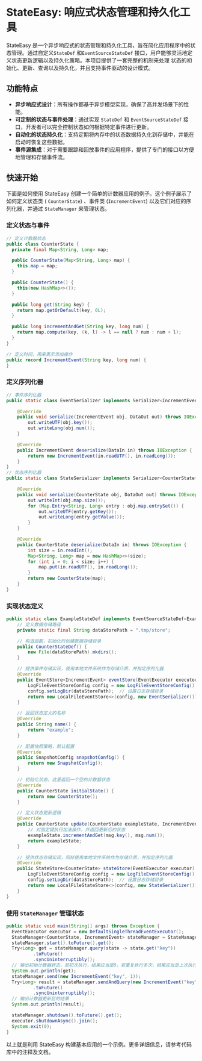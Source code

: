 # StateEasy: 响应式状态管理和持久化工具

StateEasy 是一个异步响应式的状态管理和持久化工具，旨在简化应用程序中的状态管理。通过自定义`StateDef`
和`EventSourceStateDef` 接口，用户能够灵活地定义状态更新逻辑以及持久化策略。本项目提供了一套完整的机制来处理
状态的初始化、更新、查询以及持久化，并且支持事件驱动的设计模式。

## 功能特点

- **异步响应式设计**：所有操作都基于异步模型实现，确保了高并发场景下的性能。
- **可定制的状态与事件处理**：通过实现 `StateDef` 和 `EventSourceStateDef`
  接口，开发者可以完全控制状态如何根据特定事件进行更新。
- **自动化的状态持久化**：支持定期将内存中的状态数据持久化到存储中，并能在启动时恢复这些数据。
- **事件源集成**：对于需要跟踪和回放事件的应用程序，提供了专门的接口以方便地管理和存储事件流。

## 快速开始

下面是如何使用 StateEasy 创建一个简单的计数器应用的例子。这个例子展示了如何定义状态类 (
`CounterState`) 、事件类 (`IncrementEvent`) 以及它们对应的序列化器，并通过 `StateManager` 来管理状态。

### 定义状态与事件

```java
// 定义计数器状态
public class CounterState {
  private final Map<String, Long> map;

  public CounterState(Map<String, Long> map) {
    this.map = map;
  }

  public CounterState() {
    this(new HashMap<>());
  }

  public long get(String key) {
    return map.getOrDefault(key, 0L);
  }

  public long incrementAndGet(String key, long num) {
    return map.compute(key, (k, l) -> l == null ? num : num + l);
  }
}

// 定义时间，用来表示添加操作
public record IncrementEvent(String key, long num) {
}
```

### 定义序列化器
```java
// 事件序列化器
public static class EventSerializer implements Serializer<IncrementEvent> {

    @Override
    public void serialize(IncrementEvent obj, DataOut out) throws IOException {
        out.writeUTF(obj.key());
        out.writeLong(obj.num());
    }

    @Override
    public IncrementEvent deserialize(DataIn in) throws IOException {
        return new IncrementEvent(in.readUTF(), in.readLong());
    }
}
// 状态序列化器
public static class StateSerializer implements Serializer<CounterState> {

    @Override
    public void serialize(CounterState obj, DataOut out) throws IOException {
        out.writeInt(obj.map.size());
        for (Map.Entry<String, Long> entry : obj.map.entrySet()) {
            out.writeUTF(entry.getKey());
            out.writeLong(entry.getValue());
        }
    }

    @Override
    public CounterState deserialize(DataIn in) throws IOException {
        int size = in.readInt();
        Map<String, Long> map = new HashMap<>(size);
        for (int i = 0; i < size; i++) {
            map.put(in.readUTF(), in.readLong());
        }
        return new CounterState(map);
    }
}
```

### 实现状态定义
```java
public static class ExampleStateDef implements EventSourceStateDef<ExampleState, ExampleEvent> {
    // 定义数据存储路径
    private static final String dataStorePath = ".tmp/store";

    // 构造函数，初始化时创建数据存储目录
    public CounterStateDef() {
        new File(dataStorePath).mkdirs();
    }

    // 提供事件存储实现，使用本地文件系统作为存储介质，并指定序列化器
    @Override
    public EventStore<IncrementEvent> eventStore(EventExecutor executor) {
        LogFileEventStoreConfig config = new LogFileEventStoreConfig();
        config.setLogDir(dataStorePath);  // 设置日志存储目录
        return new LocalFileEventStore<>(config, new EventSerializer());  // 创建并返回事件存储实例
    }

    // 返回状态定义的名称
    @Override
    public String name() {
        return "example";
    }

    // 配置快照策略，默认配置
    @Override
    public SnapshotConfig snapshotConfig() {
        return new SnapshotConfig();
    }

    // 初始化状态，这里返回一个空的计数器状态
    @Override
    public CounterState initialState() {
        return new CounterState();
    }

    // 定义状态更新逻辑
    @Override
    public CounterState update(CounterState exampleState, IncrementEvent msg) {
        // 对指定键执行加法操作，并返回更新后的状态
        exampleState.incrementAndGet(msg.key(), msg.num());
        return exampleState;
    }

    // 提供状态存储实现，同样使用本地文件系统作为存储介质，并指定序列化器
    @Override
    public StateStore<CounterState> stateStore(EventExecutor executor) {
        LogFileEventStoreConfig config = new LogFileEventStoreConfig();
        config.setLogDir(dataStorePath);  // 设置日志存储目录
        return new LocalFileStateStore<>(config, new StateSerializer());  // 创建并返回状态存储实例
    }
}
```

### 使用 `StateManager` 管理状态

```java
public static void main(String[] args) throws Exception {
  EventExecutor executor = new DefaultSingleThreadEventExecutor();
  StateManager<CounterState, IncrementEvent> stateManager = StateManager.create(new CounterStateDef(), executor);
  stateManager.start().toFuture().get();
  Try<Long> get = stateManager.query(state -> state.get("key"))
          .toFuture()
          .syncUninterruptibly();
  // 输出初始计数器状态，若初次执行，结果应当是0，若重复执行多次，结果应当是上次执行时的最终结果
  System.out.println(get);
  stateManager.send(new IncrementEvent("key", 1));
  Try<Long> result = stateManager.sendAndQuery(new IncrementEvent("key", 2), state -> state.get("key"))
          .toFuture()
          .syncUninterruptibly();
  // 输出计数器更新后的结果
  System.out.println(result);

  stateManager.shutdown().toFuture().get();
  executor.shutdownAsync().join();
  System.exit(0);
}  
```

以上就是利用 StateEasy 构建基本应用的一个示例。更多详细信息，请参考代码库中的注释及文档。

